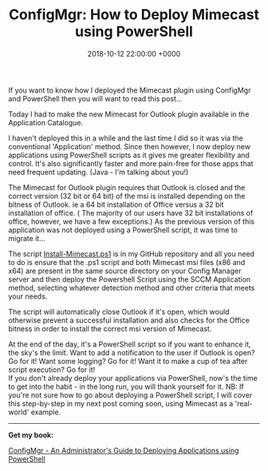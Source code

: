 ﻿---
layout: post
title:  "ConfigMgr: How to Deploy Mimecast using PowerShell"
date:   2018-10-12 22:00:00 +0000
categories: ConfigMgr
tags: [configmgr,powershell,deployment]
---
If you want to know how I deployed the Mimecast plugin using ConfigMgr and PowerShell then you will want to read this post...

Today I had to make the new Mimecast for Outlook plugin available in the Application Catalogue.

I haven't deployed this in a while and the last time I did so it was via the conventional 'Application' method.
Since then however, I now deploy new applications using PowerShell scripts as it gives me greater flexibility and control.  It's also significantly faster and more pain-free for those apps that need frequent updating. (Java - I'm talking about you!)

The Mimecast for Outlook plugin requires that Outlook is closed and the correct version (32 bit or 64 bit) of the msi is installed depending on the bitness of Outlook. ie a 64 bit installation of Office versus a 32 bit installation of office.
(
    The majority of our users have 32 bit installations of office, however, we have a few exceptions.)
As the previous version of this application was not deployed using a PowerShell script, it was time to migrate it...

The script  [Install-Mimecast.ps1](https://github.com/ozthe2/Powershell/blob/master/SCCM/Install-Mimecast.ps1)  is in my GitHub repository and all you need to do is ensure that the .ps1 script and both Mimecast msi files (x86 and x64) are present in the same source directory on your Config Manager server and then deploy the Powershell Script using the SCCM Application method, selecting whatever detection method and other criteria that meets your needs.

The script will automatically close Outlook if it's open, which would otherwise prevent a successful installation and also checks for the Office bitness in order to install the correct msi version of Mimecast.

At the end of the day, it's a PowerShell script so if you want to enhance it, the sky's the limit.  Want to add a notification to the user if Outlook is open?  Go for it!  Want some logging?  Go for it! Want it to make a cup of tea after script execution? Go for it!  
If you don't already deploy your applications via PowerShell, now's the time to get into the habit - in the long run, you will thank yourself for it.
NB: If you're not sure how to go about deploying a PowerShell script, I will cover this step-by-step in my next post coming soon, using Mimecast as a 'real-world' example.

---

**Get my book:**

[ConfigMgr - An Administrator's Guide to Deploying Applications using PowerShell](https://leanpub.com/configmgr-DeployUsingPS)